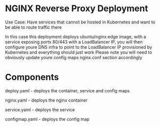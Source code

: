 # NGINX Reverse Proxy Deployment

Use Case: Have services that cannot be hosted in Kubernetes and want to be able to route traffic there

In this case this deployment deploys ubuntu/nginx:edge image, with a service exposing ports 80/443 with a LoadBalancer IP, you will then configure youre DNS infra to point to the LoadBalancer IP provisioned by Kubernetes and everything should just work
Please note you will need to obviously update youre config maps nginx.conf section accordingly
# Components

deploy.yaml - deploys the container, service and config maps 

nginx.yaml - deploys the nginx container 

service.yaml - deploys the service

configmap.yaml - deploys the config map
